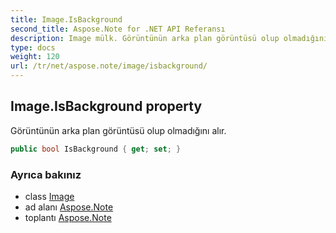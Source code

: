 ```yaml
---
title: Image.IsBackground
second_title: Aspose.Note for .NET API Referansı
description: Image mülk. Görüntünün arka plan görüntüsü olup olmadığını alır.
type: docs
weight: 120
url: /tr/net/aspose.note/image/isbackground/
---
```

## Image.IsBackground property

Görüntünün arka plan görüntüsü olup olmadığını alır.

```csharp
public bool IsBackground { get; set; }
```

### Ayrıca bakınız

* class [Image](../)
* ad alanı [Aspose.Note](../../image/)
* toplantı [Aspose.Note](../../../)


